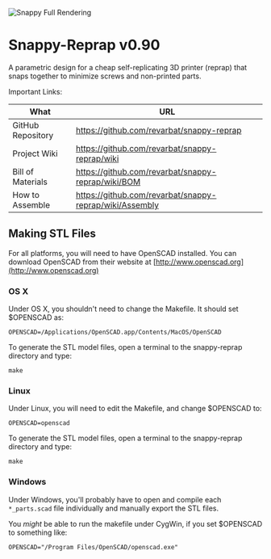![Snappy Full Rendering](https://github.com/revarbat/snappy-reprap/wiki/snappy_small.png)


Snappy-Reprap v0.90
====================
A parametric design for a cheap self-replicating 3D printer (reprap) that snaps together to minimize screws and non-printed parts.

Important Links:

| What              | URL
|-------------------|---------------------------------------------------------
| GitHub Repository | https://github.com/revarbat/snappy-reprap
| Project Wiki      | https://github.com/revarbat/snappy-reprap/wiki
| Bill of Materials | https://github.com/revarbat/snappy-reprap/wiki/BOM
| How to Assemble   | https://github.com/revarbat/snappy-reprap/wiki/Assembly



Making STL Files
-----------------
For all platforms, you will need to have OpenSCAD installed. You can download OpenSCAD from their website at [http://www.openscad.org](http://www.openscad.org)


### OS X ###
Under OS X, you shouldn't need to change the Makefile.  It should set $OPENSCAD as:
```
OPENSCAD=/Applications/OpenSCAD.app/Contents/MacOS/OpenSCAD
```

To generate the STL model files, open a terminal to the snappy-reprap directory and type:
```
make
```


### Linux ###
Under Linux, you will need to edit the Makefile, and change $OPENSCAD to:
```
OPENSCAD=openscad
```
To generate the STL model files, open a terminal to the snappy-reprap directory and type:
```
make
```


### Windows ###
Under Windows, you'll probably have to open and compile each `*_parts.scad` file individually and manually export the STL files.

You _might_ be able to run the makefile under CygWin, if you set $OPENSCAD to something like:
```
OPENSCAD="/Program Files/OpenSCAD/openscad.exe"
```


